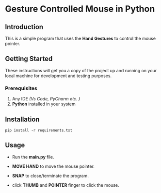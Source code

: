 # Gesture Controlled Mouse in Python

## Introduction

This is a simple program that uses the **Hand Gestures** to control the mouse pointer.

## Getting Started <a name = "getting_started"></a>

These instructions will get you a copy of the project up and running on your local machine for development and testing purposes.

### Prerequisites

1. Any IDE *(Vs Code, PyCharm etc. )*
2. **Python** installed in your system




## Installation
    pip install -r requirements.txt


## Usage <a name = "usage"></a>

- Run the **main.py** file.

- **MOVE HAND** to move the mouse pointer.
- **SNAP** to close/terminate the program.

- click **THUMB** and **POINTER** finger to click the mouse.


